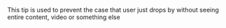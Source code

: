 This tip is used to prevent the case that user just drops by without seeing entire content, video or something else
